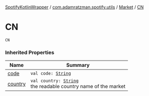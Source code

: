 [SpotifyKotlinWrapper](../../index.md) / [com.adamratzman.spotify.utils](../index.md) / [Market](index.md) / [CN](./-c-n.md)

# CN

`CN`

### Inherited Properties

| Name | Summary |
|---|---|
| [code](code.md) | `val code: `[`String`](https://kotlinlang.org/api/latest/jvm/stdlib/kotlin/-string/index.html) |
| [country](country.md) | `val country: `[`String`](https://kotlinlang.org/api/latest/jvm/stdlib/kotlin/-string/index.html)<br>the readable country name of the market |
